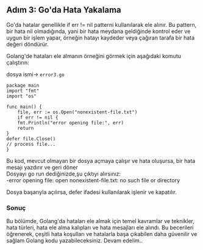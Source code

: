 
## Adım 3: Go'da Hata Yakalama

Go'da hatalar genellikle if err != nil patterni kullanılarak ele alınır. Bu pattern, bir hata nil olmadığında, yani bir hata meydana geldiğinde kontrol eder ve uygun bir işlem yapar, örneğin hatayı kaydeder veya çağıran tarafa bir hata değeri döndürür.

Golang'de hataları ele almanın örneğini görmek için aşağıdaki komutu çalıştırın:

dosya ismi-> ```error3.go```

```
package main
import "fmt"
import "os"

func main() {
	file, err := os.Open("nonexistent-file.txt")
	if err != nil {
    fmt.Println("error opening file:", err)
    return
}
defer file.Close()
// process file...
}
```

Bu kod, mevcut olmayan bir dosya açmaya çalışır ve hata oluşursa, bir hata mesajı yazdırır ve geri döner \
Dosyayı go run dediğinizde,şu çıktıyı alırsınız: \
-error opening file: open nonexistent-file.txt: no such file or directory 

Dosya başarıyla açılırsa, defer ifadesi kullanılarak işlenir ve kapatılır.

### Sonuç

Bu bölümde, Golang'da hataları ele almak için temel kavramlar ve teknikler, hata türleri, hata ele alma kalıpları ve hata mesajları ele alındı. Bu becerileri öğrenerek, çeşitli hata koşulları ve hatalarla başa çıkabilen daha güvenilir ve sağlam Golang kodu yazabileceksiniz. Devam edelim..
